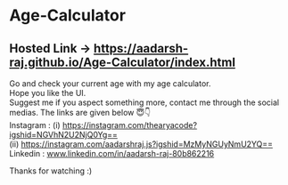 # Age-Calculator

## Hosted Link -> https://aadarsh-raj.github.io/Age-Calculator/index.html

Go and check your current age with my age calculator. <br>
Hope you like the UI. <br>
Suggest me if you aspect something more, contact me through the social medias. The links are given below 😇👇 <br>
Instagram : (i) https://instagram.com/thearyacode?igshid=NGVhN2U2NjQ0Yg== <br>
            (ii) https://instagram.com/aadarshraj.js?igshid=MzMyNGUyNmU2YQ== <br>
Linkedin : www.linkedin.com/in/aadarsh-raj-80b862216 <br>

Thanks for watching :)
